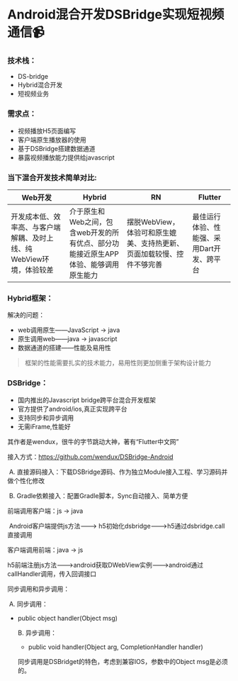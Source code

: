 # Android混合开发DSBridge实现短视频通信:video_camera:


### 技术栈：

- DS-bridge
- Hybrid混合开发
- 短视频业务



### 需求点：

- 视频播放H5页面编写
- 客户端原生播放器的使用
- 基于DSBridge搭建数据通道
- 暴露视频播放能力提供给javascript



### 当下混合开发技术简单对比:

| Web开发                                                      | Hybrid                                                       | RN                                                           | Flutter                                    |
| ------------------------------------------------------------ | ------------------------------------------------------------ | ------------------------------------------------------------ | ------------------------------------------ |
| 开发成本低、效率高、与客户端解耦、及时上线、纯WebView环境，体验较差 | 介于原生和Web之间，包含web开发的所有优点、部分功能接近原生APP体验、能够调用原生能力 | 摆脱WebView，体验可和原生媲美、支持热更新、页面加载较慢、控件不够完善 | 最佳运行体验、性能强、采用Dart开发、跨平台 |



### Hybrid框架：

解决的问题：

- web调用原生——JavaScript -> java
- 原生调用web——java -> javascript
- 数据通道的搭建——性能及易用性

> 框架的性能需要扎实的技术能力，易用性则更加侧重于架构设计能力



### DSBridge：

- 国内推出的Javascript bridge跨平台混合开发框架
- 官方提供了android/ios,真正实现跨平台
- 支持同步和异步调用
- 无需iFrame,性能好

其作者是wendux，很牛的字节跳动大神，著有“Flutter中文网”

接入方式：https://github.com/wendux/DSBridge-Android

​	A. 直接源码接入：下载DSBridge源码、作为独立Module接入工程、学习源码并做个性化修改

​	B. Gradle依赖接入：配置Gradle脚本，Sync自动接入、简单方便



前端调用客户端：js -> java

​	Android客户端提供js方法---> h5初始化dsbridge--->h5通过dsbridge.call直接调用

客户端调用前端：java -> js

​	h5前端注册js方法--->android获取DWebView实例--->android通过callHandler调用，传入回调接口

同步调用和异步调用：

​	A. 同步调用：

- public object handler(Object msg)

  B. 异步调用：

  - public void handler(Object arg, CompletionHandler handler)

  同步调用是DSBridget的特色，考虑到兼容IOS，参数中的Object msg是必须的。


